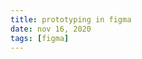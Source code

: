 ```yaml
---
title: prototyping in figma
date: nov 16, 2020
tags: [figma]
---
```


[](https://help.figma.com/hc/en-us/articles/360040314193-Guide-to-prototyping-in-Figma)

